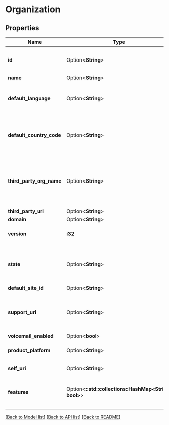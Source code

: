 # Organization

## Properties

Name | Type | Description | Notes
------------ | ------------- | ------------- | -------------
**id** | Option<**String**> | The globally unique identifier for the object. | [optional][readonly]
**name** | Option<**String**> |  | [optional]
**default_language** | Option<**String**> | The default language for this organization. Example: 'en' | [optional]
**default_country_code** | Option<**String**> | The default country code for this organization. Example: 'US' | [optional]
**third_party_org_name** | Option<**String**> | The short name for the organization. This field is globally unique and cannot be changed. | [optional][readonly]
**third_party_uri** | Option<**String**> |  | [optional]
**domain** | Option<**String**> |  | [optional]
**version** | **i32** | The current version of the organization. | 
**state** | Option<**String**> | The current state. Examples are active, inactive, deleted. | [optional]
**default_site_id** | Option<**String**> |  | [optional]
**support_uri** | Option<**String**> | Email address where support tickets are sent to. | [optional]
**voicemail_enabled** | Option<**bool**> |  | [optional]
**product_platform** | Option<**String**> | Organizations Originating Platform. | [optional][readonly]
**self_uri** | Option<**String**> | The URI for this object | [optional][readonly]
**features** | Option<**::std::collections::HashMap<String, bool>**> | The state of features available for the organization. | [optional][readonly]

[[Back to Model list]](../README.md#documentation-for-models) [[Back to API list]](../README.md#documentation-for-api-endpoints) [[Back to README]](../README.md)


